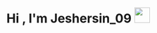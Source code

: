 <h1 align="center"><b>Hi , I'm Jeshersin_09 </b><img src="https://media.giphy.com/media/hvRJCLFzcasrR4ia7z/giphy.gif" width="35"></h1>
